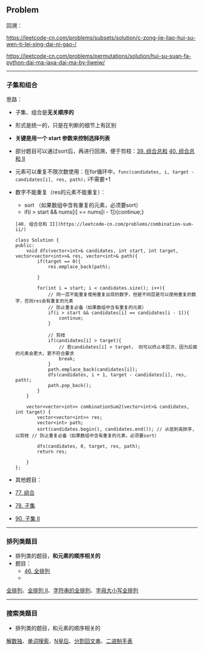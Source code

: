 ## Problem

回溯：

https://leetcode-cn.com/problems/subsets/solution/c-zong-jie-liao-hui-su-wen-ti-lei-xing-dai-ni-gao-/

https://leetcode-cn.com/problems/permutations/solution/hui-su-suan-fa-python-dai-ma-java-dai-ma-by-liweiw/

------

### 子集和组合

思路：

- 子集、组合是**无关顺序的**

- 形式是统一的，只是在判断的细节上有区别

- **关键是用一个 start 参数来控制选择列表**

- 部分题目可以通过sort后，再进行回溯，便于剪枝：[39. 组合总和](https://leetcode-cn.com/problems/combination-sum/)        [40. 组合总和 II](https://leetcode-cn.com/problems/combination-sum-ii/)

- 元素可以重复不限次数使用：在for循环中，`func(candidates, i, target - candidates[i], res, path);`  i不需要+1

- 数字不能重复（res的元素不能重复）：

  - sort  （如果数组中含有重复的元素，必须要sort）
  - if(i > start && nums[i] == nums[i - 1]){continue;}

  ```
  [40. 组合总和 II](https://leetcode-cn.com/problems/combination-sum-ii/)
  
  class Solution {
  public:
      void dfs(vector<int>& candidates, int start, int target, vector<vector<int>>& res, vector<int>& path){
          if(target == 0){
              res.emplace_back(path);
              
          }
  
          for(int i = start; i < candidates.size(); i++){
              // 同一层不能重复使用重复出现的数字，但是不同层是可以使用重复的数字，否则res会有重复的元素
              // 防止重复必备（如果数组中含有重复的元素）
              if(i > start && candidates[i] == candidates[i - 1]){
                  continue;
              }
              
              // 剪枝
              if(candidates[i] > target){
                  // 若candidates[i] > target， 则可以终止本层次，因为后面的元素会更大，更不符合要求
                  break;
              }
              path.emplace_back(candidates[i]);
              dfs(candidates, i + 1, target - candidates[i], res, path);
              path.pop_back();    
          }
      }
      
      vector<vector<int>> combinationSum2(vector<int>& candidates, int target) {
          vector<vector<int>> res;
          vector<int> path;
          sort(candidates.begin(), candidates.end()); // 从低到高排序,以剪枝 // 防止重复必备（如果数组中含有重复的元素，必须要sort）
  
          dfs(candidates, 0, target, res, path);
          return res;
  
      }
  };
  ```
  
- 其他题目：

- [77. 组合](https://leetcode-cn.com/problems/combinations/)
- [78. 子集](https://leetcode-cn.com/problems/subsets/)
- [90. 子集 II](https://leetcode-cn.com/problems/subsets-ii/)



------

### 排列类题目

- 排列类的题目，**和元素的顺序相关的**
- 题目：
  - [46. 全排列](https://leetcode-cn.com/problems/permutations/)
  - 

[全排列](https://leetcode-cn.com/problems/permutations/)、[全排列 II](https://leetcode-cn.com/problems/permutations-ii/)、[字符串的全排列](https://leetcode-cn.com/problems/zi-fu-chuan-de-pai-lie-lcof/)、[字母大小写全排列](https://leetcode-cn.com/problems/letter-case-permutation/)



------

### 搜索类题目

- 排列类的题目，和元素的顺序相关的

[解数独](https://leetcode-cn.com/problems/sudoku-solver/)、[单词搜索](https://leetcode-cn.com/problems/word-search/)、[N皇后](https://leetcode-cn.com/problems/eight-queens-lcci/)、[分割回文串](https://leetcode-cn.com/problems/palindrome-partitioning/)、[二进制手表](https://leetcode-cn.com/problems/binary-watch/)
